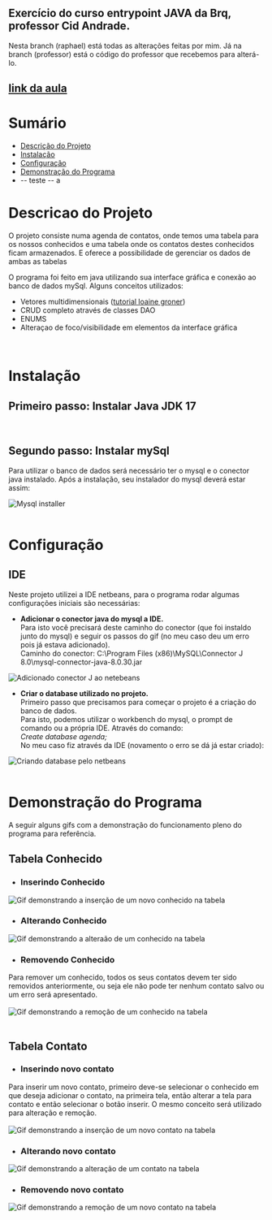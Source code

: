 ## Exercício do curso entrypoint JAVA da Brq, professor Cid Andrade.
Nesta branch (raphael) está todas as alterações feitas por mim. Já na branch (professor) está o código do professor que recebemos para alterá-lo.<br>
## <a href="https://drive.google.com/file/d/1S-v5-aNZMSCWquK5FhN2VlZAyzqn0FA3/view)" taget="_blank">link da aula</a>

# Sumário
- <a href="#descProjeto">Descrição do Projeto</a>
- <a href="#instalacao">Instalação</a>
- <a href="#configuracao">Configuração</a>
- <a href="#demoPrograma">Demonstração do Programa</a> 
- -- teste -- a


<div id="descProjeto"> 
  <h1> Descricao do Projeto </h1>
  O projeto consiste numa agenda de contatos, onde temos uma tabela para os nossos conhecidos e uma tabela onde os contatos destes conhecidos ficam armazenados. E oferece a possibilidade de gerenciar os dados de ambas as tabelas

  O programa foi feito em java utilizando sua interface gráfica e conexão ao banco de dados mySql. 
  Alguns conceitos utilizados: 
  - Vetores multidimensionais ([tutorial loaine groner](https://www.youtube.com/watch?v=P66G0rxdL-k))
  - CRUD completo através de classes DAO
  - ENUMS
  - Alteraçao de foco/visibilidade em elementos da interface gráfica
  <br>
</div>

<div id="instalacao">
  <h1>Instalação</h1>
  
  ## Primeiro passo: Instalar Java JDK 17
  <br>

  ## Segundo passo: Instalar mySql
  Para utilizar o banco de dados será necessário ter o mysql e o conector java instalado.
  Após a instalação, seu instalador do mysql deverá estar assim: 

  ![Mysql installer](./readmeImgs/instalacaoMysql.PNG)
  <br><br>
</div>

<div id="configuracao">
  <h1>Configuração</h1>

  ## IDE
  Neste projeto utilizei a IDE netbeans, para o programa rodar algumas configurações iniciais são necessárias:

  - **Adicionar o conector java do mysql a IDE.**<br>
  Para isto você precisará deste caminho do conector (que foi instaldo junto do mysql) e seguir os passos do gif (no meu caso deu um erro pois já estava adicionado). <br>
  Caminho do conector: C:\Program Files (x86)\MySQL\Connector J 8.0\mysql-connector-java-8.0.30.jar

  ![Adicionado conector J ao netebeans](./readmeImgs/configNetbeans/adicionadoConectorJ.gif)


  - **Criar o database utilizado no projeto.**<br>
  Primeiro passo que precisamos para começar o projeto é a criação do banco de dados.<br>
  Para isto, podemos utilizar o workbench do mysql, o prompt de comando ou a própria IDE. Através do comando:<br>
  *Create database agenda;*<br>
  No meu caso fiz através da IDE (novamento o erro se dá já estar criado):

  ![Criando database pelo netbeans](./readmeImgs/configNetbeans/criandoDB.gif)
  <br><br>
</div>

<div id="demoPrograma">
  <h1> Demonstração do Programa </h1>
  A seguir alguns gifs com a demonstração do funcionamento pleno do programa para referência.

  ## Tabela Conhecido
  - ### Inserindo Conhecido
  ![Gif demonstrando a inserção de um novo conhecido na tabela](./readmeImgs/conhecido/inserindoConhecido.gif)
  <br>

  - ### Alterando Conhecido
  ![Gif demonstrando a alteraão de um conhecido na tabela](./readmeImgs/conhecido/alterandoConhecido.gif)
  <br>

  - ### Removendo Conhecido
  Para remover um conhecido, todos os seus contatos devem ter sido removidos anteriormente, ou seja ele não pode ter nenhum contato salvo ou um erro será apresentado.<br><br>
  ![Gif demonstrando a remoção de um conhecido na tabela](./readmeImgs/conhecido/deletandoConhecido.gif)
  <br><br>

  ## Tabela Contato
  - ### Inserindo novo contato
  Para inserir um novo contato, primeiro deve-se selecionar o conhecido em que deseja adicionar o contato, na primeira tela, então alterar a tela para contato e então selecionar o botão inserir. O mesmo conceito será utilizado para alteração e remoção.<br><br>
  ![Gif demonstrando a inserção de um novo contato na tabela](./readmeImgs/contato/inserindoContato.gif)
  <br>

  - ### Alterando novo contato
  ![Gif demonstrando a alteração de um contato na tabela](./readmeImgs/contato/alterandoContato.gif)
  <br>

  - ### Removendo novo contato
  ![Gif demonstrando a remoção de um novo contato na tabela](./readmeImgs/contato/deletandoContato.gif)
 </div>

